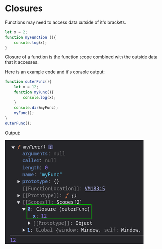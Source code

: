 # Closures

Functions may need to access data outside of it's brackets.

```js
let x = 2;
function myFunction (){
	console.log(x);
}
```

Closure of a function is the function scope combined with the outside data that it accesses.

Here is an example code and it's console output:

```js
function outerFunc(){
	let x = 12;
    function myFunc(){
    	console.log(x);
    }
    console.dir(myFunc);
    myFunc();
}
outerFunc();
```

Output:

![1733476307141](image/Closures/1733476307141.png)
